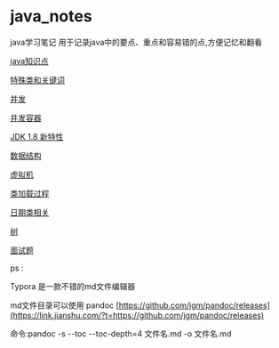 # java_notes
java学习笔记 用于记录java中的要点、重点和容易错的点,方便记忆和翻看

[java知识点](https://github.com/linzhenpeng/java_notes/blob/master/java%E7%9F%A5%E8%AF%86.md)

[特殊类和关键词](https://github.com/linzhenpeng/java_notes/blob/master/特殊类和关键词.md)

[并发](https://github.com/linzhenpeng/java_notes/blob/master/并发.md)

[并发容器](https://github.com/linzhenpeng/java_notes/blob/master/并发容器.md)

[JDK 1.8 新特性](https://github.com/linzhenpeng/java_notes/blob/master/JDK%201.8%20%E6%96%B0%E7%89%B9%E6%80%A7.md)

[数据结构](https://github.com/linzhenpeng/java_notes/blob/master/%E6%95%B0%E6%8D%AE%E7%BB%93%E6%9E%84.md)

[虚拟机](https://github.com/linzhenpeng/java_notes/blob/master/%E8%99%9A%E6%8B%9F%E6%9C%BA.md)

[类加载过程](https://github.com/linzhenpeng/java_notes/blob/master/类加载过程.md)

[日期类相关](https://github.com/linzhenpeng/java_notes/blob/master/%E6%97%A5%E6%9C%9F.md)

[树](https://github.com/linzhenpeng/java_notes/blob/master/%E6%A0%91.md)

[面试题](https://github.com/linzhenpeng/java_notes/blob/master/面试题.md)



ps :

Typora 是一款不错的md文件编辑器

md文件目录可以使用  pandoc    [https://github.com/jgm/pandoc/releases](https://link.jianshu.com/?t=https://github.com/jgm/pandoc/releases)

命令:pandoc -s --toc --toc-depth=4 文件名.md -o 文件名.md  